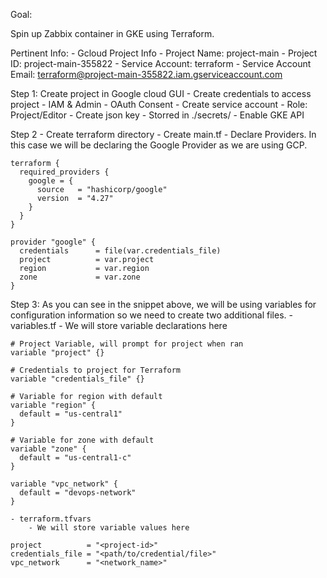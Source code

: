 Goal: 

Spin up Zabbix container in GKE using Terraform. 

Pertinent Info: 
    - Gcloud Project Info 
        - Project Name: project-main
        - Project ID: project-main-355822
        - Service Account: terraform 
        - Service Account Email: terraform@project-main-355822.iam.gserviceaccount.com



Step 1: 
    Create project in Google cloud GUI
    - Create credentials to access project 
        - IAM & Admin
        - OAuth Consent 
        - Create service account
            - Role: Project/Editor
        - Create json key
            - Storred in ./secrets/
    - Enable GKE API

Step 2 
    - Create terraform directory 
    - Create main.tf
        - Declare Providers. In this case we will be declaring the Google Provider as we are using GCP.
        
```
terraform {
  required_providers {
    google = {
      source   = "hashicorp/google"
      version  = "4.27"
    }
  }
}

provider "google" {
  credentials      = file(var.credentials_file)
  project          = var.project
  region           = var.region
  zone             = var.zone
}
```
Step 3: 
    As you can see in the snippet above, we will be using variables for configuration information so we need to create two additional files. 
    - variables.tf
        - We will store variable declarations here 
```
# Project Variable, will prompt for project when ran
variable "project" {}

# Credentials to project for Terraform
variable "credentials_file" {}

# Variable for region with default 
variable "region" {
  default = "us-central1"
}

# Variable for zone with default 
variable "zone" {
  default = "us-central1-c"
}

variable "vpc_network" {
  default = "devops-network"
}
```
    - terraform.tfvars
        - We will store variable values here 
```
project          = "<project-id>"
credentials_file = "<path/to/credential/file>"
vpc_network      = "<network_name>"
```